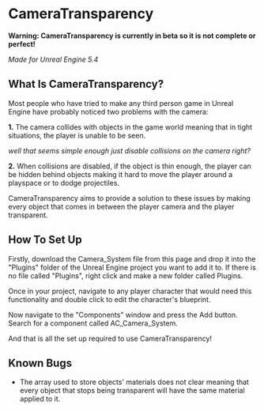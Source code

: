 # CameraTransparency
**Warning: CameraTransparency is currently in beta so it is not complete or perfect!**

*Made for Unreal Engine 5.4*

## What Is CameraTransparency?
Most people who have tried to make any third person game in Unreal Engine have probably noticed two problems with the camera:

**1.** The camera collides with objects in the game world meaning that in tight situations, the player is unable to be seen.

*well that seems simple enough just disable collisions on the camera right?*

**2.** When collisions are disabled, if the object is thin enough, the player can be hidden behind objects making it hard to move the player around a playspace or to dodge projectiles.

CameraTransparency aims to provide a solution to these issues by making every object that comes in between the player camera and the player transparent.

## How To Set Up
Firstly, download the Camera_System file from this page and drop it into the "Plugins" folder of the Unreal Engine project you want to add it to. If there is no file called "Plugins", right click and make a new folder called Plugins.

Once in your project, navigate to any player character that would need this functionality and double click to edit the character's blueprint.

Now navigate to the "Components" window and press the Add button. Search for a component called AC_Camera_System.

And that is all the set up required to use CameraTransparency!

## Known Bugs
- The array used to store objects' materials does not clear meaning that every object that stops being transparent will have the same material applied to it.
